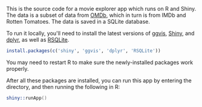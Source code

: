 This is the source code for a movie explorer app which runs on R and Shiny. The data is a subset of data from [OMDb](http://www.omdbapi.com/), which in turn is from IMDb and Rotten Tomatoes. The data is saved in a SQLite database.

To run it locally, you'll need to install the latest versions of [ggvis](http://ggvis.rstudio.com), [Shiny](http://shiny.rstudio.com), and [dplyr](https://github.com/hadley/dplyr), as well as [RSQLite](http://cran.r-project.org/web/packages/RSQLite/index.html).

```r
install.packages(c('shiny', 'ggvis', 'dplyr', 'RSQLite'))
```

You may need to restart R to make sure the newly-installed packages work properly.

After all these packages are installed, you can run this app by entering the directory, and then running the following in R:

```s
shiny::runApp()
```

